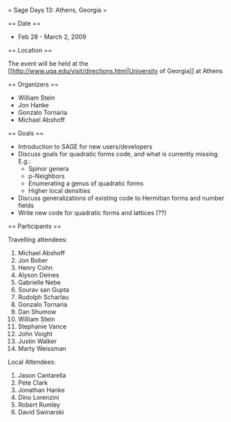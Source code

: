 = Sage Days 13: Athens, Georgia =

== Date ==

 * Feb 28 - March 2, 2009

== Location ==

The event will be held at the [[http://www.uga.edu/visit/directions.html|University of Georgia]] at Athens
    

== Organizers ==

 * William Stein 
 * Jon Hanke
 * Gonzalo Tornaria
 * Michael Abshoff

== Goals ==

 * Introduction to SAGE for new users/developers
 * Discuss goals for quadratic forms code, and what is currently missing. E.g.:
   * Spinor genera
   * p-Neighbors
   * Enumerating a genus of quadratic forms
   * Higher local densities
 * Discuss generalizations of existing code to Hermitian forms and number fields 
 * Write new code for quadratic forms and lattices (??)
 
== Participants ==

Travelling attendees:

   1. Michael Abshoff
   2. Jon Bober
   3. Henry Cohn
   4. Alyson Deines
   5. Gabrielle Nebe
   6. Sourav san Gupta
   7. Rudolph Scharlau
   8. Gonzalo Tornaria
   9. Dan Shumow
   10. William Stein
   11. Stephanie Vance
   12. John Voight
   13. Justin Walker
   14. Marty Weissman


Local Attendees:

   1. Jason Cantarella
   2. Pete Clark
   3. Jonathan Hanke
   4. Dino Lorenzini
   5. Robert Rumley
   6. David Swinarski
